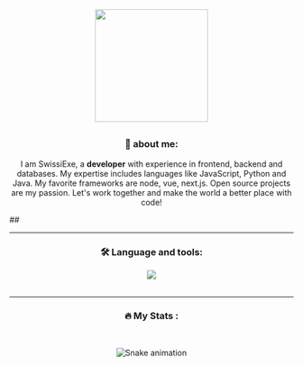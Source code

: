 <div align="center">
  <img height="200" src="https://www.imgbly.com/ib/daVShSID9v.png"  />
</div>

##

<div align="center">
<h3>📜 about me: </h3>
  <p>I am SwissiExe, a <b>developer</b> with experience in frontend, backend and databases. My expertise includes languages like JavaScript, Python and Java. My favorite frameworks are node, vue, next.js. Open source projects are my passion. Let's work together and make the world a better place with code!</p>
</div>
##
<hr />
<div align="center">
  <h3>🛠 Language and tools: </h3>
    <img src="https://skillicons.dev/icons?i=js,py,mysql,cs,angular,vue,java,github,nodejs,spring" />
</div>
<br clear="both">
<hr />
<div align="center">
<h3>🔥 My Stats :</h3>

</div>
<div align="center">
<br clear="both">

![Snake animation](https://github.com/SwissiExe/SwissiExe/blob/output/github-contribution-grid-snake.svg)

</div>


